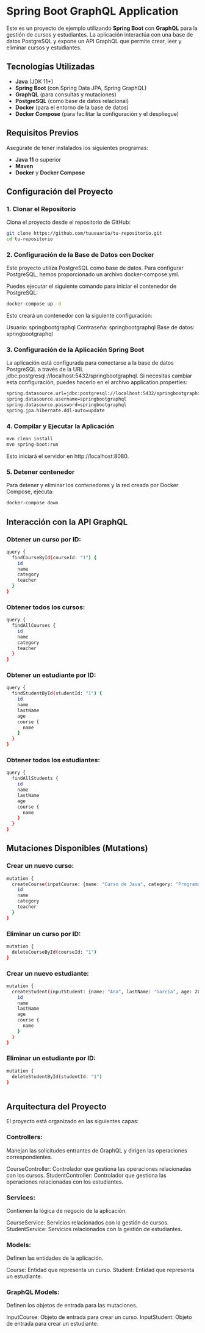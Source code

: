 # Spring Boot GraphQL Application

Este es un proyecto de ejemplo utilizando **Spring Boot** con **GraphQL** para la gestión de cursos y estudiantes. La aplicación interactúa con una base de datos PostgreSQL y expone un API GraphQL que permite crear, leer y eliminar cursos y estudiantes.

## Tecnologías Utilizadas

- **Java** (JDK 11+)
- **Spring Boot** (con Spring Data JPA, Spring GraphQL)
- **GraphQL** (para consultas y mutaciones)
- **PostgreSQL** (como base de datos relacional)
- **Docker** (para el entorno de la base de datos)
- **Docker Compose** (para facilitar la configuración y el despliegue)

## Requisitos Previos

Asegúrate de tener instalados los siguientes programas:

- **Java 11** o superior
- **Maven**
- **Docker** y **Docker Compose**

## Configuración del Proyecto

### 1. Clonar el Repositorio

Clona el proyecto desde el repositorio de GitHub:

```bash
git clone https://github.com/tuusuario/tu-repositorio.git
cd tu-repositorio
```

### 2. Configuración de la Base de Datos con Docker

Este proyecto utiliza PostgreSQL como base de datos. Para configurar PostgreSQL, hemos proporcionado un archivo docker-compose.yml.

Puedes ejecutar el siguiente comando para iniciar el contenedor de PostgreSQL:

```bash
docker-compose up -d
```

Esto creará un contenedor con la siguiente configuración:

Usuario: springbootgraphql
Contraseña: springbootgraphql
Base de datos: springbootgraphql

### 3. Configuración de la Aplicación Spring Boot
La aplicación está configurada para conectarse a la base de datos PostgreSQL a través de la URL jdbc:postgresql://localhost:5432/springbootgraphql. Si necesitas cambiar esta configuración, puedes hacerlo en el archivo application.properties:

```bash
spring.datasource.url=jdbc:postgresql://localhost:5432/springbootgraphql
spring.datasource.username=springbootgraphql
spring.datasource.password=springbootgraphql
spring.jpa.hibernate.ddl-auto=update
```

### 4. Compilar y Ejecutar la Aplicación

```bash
mvn clean install
mvn spring-boot:run
```

Esto iniciará el servidor en http://localhost:8080.

### 5. Detener contenedor

Para detener y eliminar los contenedores y la red creada por Docker Compose, ejecuta:

```bash
docker-compose down
```

## Interacción con la API GraphQL

### Obtener un curso por ID:

```bash
query {
  findCourseById(courseId: "1") {
    id
    name
    category
    teacher
  }
}

```
### Obtener todos los cursos:

```bash
query {
  findAllCourses {
    id
    name
    category
    teacher
  }
}

```
### Obtener un estudiante por ID:

```bash
query {
  findStudentById(studentId: "1") {
    id
    name
    lastName
    age
    course {
      name
    }
  }
}

```
### Obtener todos los estudiantes:

```bash
query {
  findAllStudents {
    id
    name
    lastName
    age
    course {
      name
    }
  }
}

```
## Mutaciones Disponibles (Mutations)

### Crear un nuevo curso:
```bash
mutation {
  createCourse(inputCourse: {name: "Curso de Java", category: "Programación", teacher: "Juan Pérez"}) {
    id
    name
    category
    teacher
  }
}

```
### Eliminar un curso por ID:

```bash
mutation {
  deleteCourseById(courseId: "1")
}

```
### Crear un nuevo estudiante:

```bash
mutation {
  createStudent(inputStudent: {name: "Ana", lastName: "García", age: 20, courseId: "1"}) {
    id
    name
    lastName
    age
    course {
      name
    }
  }
}

```
### Eliminar un estudiante por ID:

```bash
mutation {
  deleteStudentById(studentId: "1")
}

```


```bash

```



## Arquitectura del Proyecto
El proyecto está organizado en las siguientes capas:

### Controllers:
Manejan las solicitudes entrantes de GraphQL y dirigen las operaciones correspondientes.

CourseController: Controlador que gestiona las operaciones relacionadas con los cursos.
StudentController: Controlador que gestiona las operaciones relacionadas con los estudiantes.
### Services:
Contienen la lógica de negocio de la aplicación.

CourseService: Servicios relacionados con la gestión de cursos.
StudentService: Servicios relacionados con la gestión de estudiantes.
### Models: 
Definen las entidades de la aplicación.

Course: Entidad que representa un curso.
Student: Entidad que representa un estudiante.
### GraphQL Models:
Definen los objetos de entrada para las mutaciones.

InputCourse: Objeto de entrada para crear un curso.
InputStudent: Objeto de entrada para crear un estudiante.